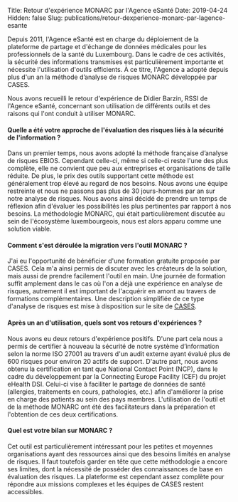 Title: Retour d'expérience MONARC par l'Agence eSanté
Date: 2019-04-24
Hidden: false
Slug: publications/retour-dexperience-monarc-par-lagence-esante


Depuis 2011, l'Agence eSanté est en charge du déploiement de la plateforme de partage et d'échange de données médicales pour les professionnels de la santé du Luxembourg. Dans le cadre de ces activités, la sécurité des informations transmises est particulièrement importante et nécessite l'utilisation d'outils efficients. À ce titre, l'Agence a adopté depuis plus d'un an la méthode d’analyse de risques MONARC développée par CASES.

Nous avons recueilli le retour d'expérience de Didier Barzin, RSSI de l'Agence eSanté, concernant son utilisation de différents outils et des raisons qui l'ont conduit à utiliser MONARC.

#### Quelle a été votre approche de l'évaluation des risques liés à la sécurité de l'information ?

Dans un premier temps, nous avons adopté la méthode française d’analyse de risques EBIOS. Cependant celle-ci, même si celle-ci reste l'une des plus complète, elle ne convient que peu aux entreprises et organisations de taille réduite. De plus, le prix des outils supportant cette méthode est généralement trop élevé au regard de nos besoins. Nous avons une équipe restreinte et nous ne passons pas plus de 30 jours-hommes par an sur notre analyse de risques. Nous avons ainsi décidé de prendre un temps de réflexion afin d'évaluer les possibilités les plus pertinentes par rapport à nos besoins. La méthodologie MONARC, qui était particulièrement discutée au sein de l'écosystème luxembourgeois, nous est alors apparu comme une solution viable.

#### Comment s'est déroulée la migration vers l'outil MONARC ?

J'ai eu l'opportunité de bénéficier d'une formation gratuite proposée par CASES. Cela m'a ainsi permis de discuter avec les créateurs de la solution, mais aussi de prendre facilement l'outil en main. Une journée de formation suffit amplement dans le cas où l'on a déjà une expérience en analyse de risques, autrement il est important de l'acquérir en amont au travers de formations complémentaires. Une description simplifiée de ce type d'analyse de risques est mise à disposition sur le site de [CASES](https://cases.lu/knowhow/bestpractices/RiskManagement_fr.html).

#### Après un an d'utilisation, quels sont vos retours d'expériences ?

Nous avons eu deux retours d'expérience positifs. D'une part cela nous a permis de certifier à nouveau la sécurité de notre système d’information selon la norme ISO 27001 au travers d'un audit externe ayant évalué plus de 600 risques pour environ 20 actifs de support. D'autre part, nous avons obtenu la certification en tant que National Contact Point (NCP), dans le cadre du développement par la Connecting Europe Facility (CEF) du projet eHealth DSI. Celui-ci vise à faciliter le partage de données de santé  (allergies, traitements en cours, pathologies, etc.) afin d'améliorer la prise en charge des patients au sein des pays membres. L'utilisation de l'outil et de la méthode MONARC ont été des facilitateurs dans la préparation et l'obtention de ces deux certifications.

#### Quel est votre bilan sur MONARC ?

Cet outil est particulièrement intéressant pour les petites et moyennes organisations ayant des ressources ainsi que des besoins limités en analyse de risques. Il faut toutefois garder en tête que cette méthodologie a encore ses limites, dont la nécessité de posséder des connaissances de base en évaluation des risques. La plateforme est cependant assez complète pour répondre aux missions complexes et les équipes de CASES restent accessibles.

